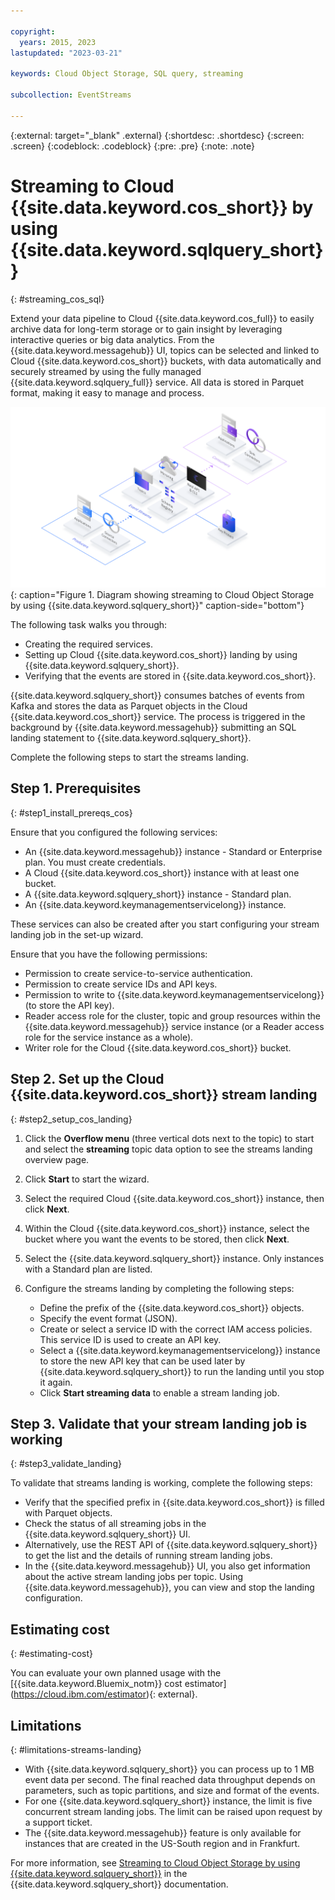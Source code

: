 ```yaml
---

copyright:
  years: 2015, 2023
lastupdated: "2023-03-21"

keywords: Cloud Object Storage, SQL query, streaming

subcollection: EventStreams

---
```


{:external: target="_blank" .external}
{:shortdesc: .shortdesc}
{:screen: .screen}
{:codeblock: .codeblock}
{:pre: .pre}
{:note: .note}

# Streaming to Cloud {{site.data.keyword.cos_short}} by using {{site.data.keyword.sqlquery_short}}
{: #streaming_cos_sql}

Extend your data pipeline to Cloud {{site.data.keyword.cos_full}} to easily archive data for long-term storage or to gain insight by leveraging interactive queries or big data analytics. From the {{site.data.keyword.messagehub}} UI, topics can be selected and linked to Cloud {{site.data.keyword.cos_short}} buckets, with data automatically and securely streamed by using the fully managed {{site.data.keyword.sqlquery_full}} service. All data is stored in Parquet format, making it easy to manage and process.

![Streaming to Cloud Object Storage by using{{site.data.keyword.sqlquery_short}}](ES_streams_landing.svg){: caption="Figure 1. Diagram showing streaming to Cloud Object Storage by using {{site.data.keyword.sqlquery_short}}" caption-side="bottom"}

The following task walks you through:

- Creating the required services.
- Setting up Cloud {{site.data.keyword.cos_short}} landing by using {{site.data.keyword.sqlquery_short}}.
- Verifying that the events are stored in {{site.data.keyword.cos_short}}.

{{site.data.keyword.sqlquery_short}} consumes batches of events from Kafka and stores the data as Parquet objects in the Cloud {{site.data.keyword.cos_short}} service. The process is triggered in the background by {{site.data.keyword.messagehub}} submitting an SQL landing statement to {{site.data.keyword.sqlquery_short}}.

Complete the following steps to start the streams landing.

## Step 1. Prerequisites
{: #step1_install_prereqs_cos}

Ensure that you configured the following services:

- An {{site.data.keyword.messagehub}} instance - Standard or Enterprise plan. You must create credentials.
- A Cloud {{site.data.keyword.cos_short}} instance with at least one bucket.
- A {{site.data.keyword.sqlquery_short}} instance - Standard plan.
- An {{site.data.keyword.keymanagementservicelong}} instance.

These services can also be created after you start configuring your stream landing job in the set-up wizard.

Ensure that you have the following permissions:

- Permission to create service-to-service authentication.
- Permission to create service IDs and API keys.
- Permission to write to {{site.data.keyword.keymanagementservicelong}} (to store the API key).
- Reader access role for the cluster, topic and group resources within the {{site.data.keyword.messagehub}} service instance (or a Reader access role for the service instance as a whole).
- Writer role for the Cloud {{site.data.keyword.cos_short}} bucket.

## Step 2. Set up the Cloud {{site.data.keyword.cos_short}} stream landing
{: #step2_setup_cos_landing}

1. Click the **Overflow menu** (three vertical dots next to the topic) to start and select the **streaming** topic data option to see the streams landing overview page.
2. Click **Start** to start the wizard.
3. Select the required Cloud {{site.data.keyword.cos_short}} instance, then click **Next**.
4. Within the Cloud {{site.data.keyword.cos_short}} instance, select the bucket where you want the events to be stored, then click **Next**.
5. Select the {{site.data.keyword.sqlquery_short}} instance. Only instances with a Standard plan are listed.
6. Configure the streams landing by completing the following steps:

   - Define the prefix of the {{site.data.keyword.cos_short}} objects.
   - Specify the event format (JSON).
   - Create or select a service ID with the correct IAM access policies. This service ID is used to create an API key.
   - Select a {{site.data.keyword.keymanagementservicelong}} instance to store the new API key that can be used later by {{site.data.keyword.sqlquery_short}} to run the landing until you stop it again.
   - Click **Start streaming data** to enable a stream landing job.

## Step 3. Validate that your stream landing job is working
{: #step3_validate_landing}

To validate that streams landing is working, complete the following steps:

- Verify that the specified prefix in {{site.data.keyword.cos_short}} is filled with Parquet objects.
- Check the status of all streaming jobs in the {{site.data.keyword.sqlquery_short}} UI.
- Alternatively, use the REST API of {{site.data.keyword.sqlquery_short}} to get the list and the details of running stream landing jobs.
- In the {{site.data.keyword.messagehub}} UI, you also get information about the active stream landing jobs per topic. Using {{site.data.keyword.messagehub}}, you can view and stop the landing configuration.

## Estimating cost
{: #estimating-cost}

You can evaluate your own planned usage with the [{{site.data.keyword.Bluemix_notm}} cost estimator]
(https://cloud.ibm.com/estimator){: external}.

## Limitations
{: #limitations-streams-landing}

- With {{site.data.keyword.sqlquery_short}} you can process up to 1 MB event data per second. The final reached data throughput depends on parameters, such as topic partitions, and size and format of the events. 
- For one {{site.data.keyword.sqlquery_short}} instance, the limit is five concurrent stream landing jobs. The limit can be raised upon request by a support ticket. 
- The {{site.data.keyword.messagehub}} feature is only available for instances that are created in the US-South region and in Frankfurt.

For more information, see [Streaming to Cloud Object Storage by using {{site.data.keyword.sqlquery_short}}](/docs/sql-query?topic=sql-query-event-streams-landing) in the {{site.data.keyword.sqlquery_short}} documentation.
